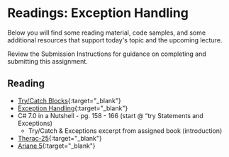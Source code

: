 # Readings: Exception Handling

Below you will find some reading material, code samples, and some additional resources that support today's topic and the upcoming lecture.

Review the Submission Instructions for guidance on completing and submitting this assignment.

## Reading

- [Try/Catch Blocks](https://docs.microsoft.com/en-us/dotnet/standard/exceptions/how-to-use-the-try-catch-block-to-catch-exceptions){:target="_blank"} 
- [Exception Handling](https://docs.microsoft.com/en-us/dotnet/csharp/language-reference/keywords/exception-handling-statements){:target="_blank"} 
- C# 7.0 in a Nutshell - pg. 158 - 166 (start @ “try Statements and Exceptions)
	- Try/Catch & Exceptions excerpt from assigned book (introduction)
- [Therac-25](https://en.wikipedia.org/wiki/Therac-25){:target="_blank"} 
- [Ariane 5](https://en.wikipedia.org/wiki/Ariane_5){:target="_blank"} 

